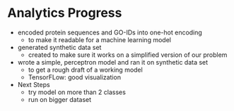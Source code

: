 # Analytics Progress

- encoded protein sequences and GO-IDs into one-hot encoding
    - to make it readable for a machine learning model
- generated synthetic data set
    - created to make sure it works on a simplified version of our problem
- wrote a simple, perceptron model and ran it on synthetic data set
    - to get a rough draft of a working model
    - TensorFLow: good visualization
- Next Steps
    - try model on more than 2 classes
    - run on bigger dataset
